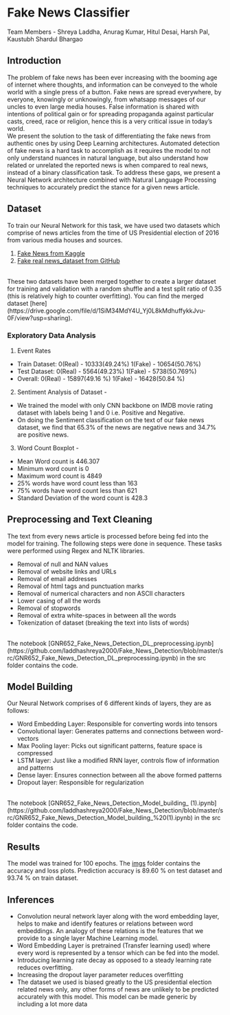 # Fake News Classifier
Team Members - Shreya Laddha, Anurag Kumar, Hitul Desai, Harsh Pal, Kaustubh Shardul Bhargao

## Introduction

The problem of fake news has been ever increasing with the booming age of internet where thoughts, and information can be conveyed to the whole world with a single press of a button. Fake news are spread everywhere, by everyone, knowingly or unknowingly, from whatsapp messages of our uncles to even large media houses. False information is shared with intentions of political gain or for spreading propaganda against particular casts, creed, race or religion, hence this is a very critical issue in today’s world. <br/>
We present the solution to the task of differentiating the fake news from authentic ones by using Deep Learning architectures. Automated detection of fake news is a hard task to accomplish as it requires the model to not only understand nuances in natural language, but also understand how related or unrelated the reported news is when compared to real news, instead of a binary classification task. To address these gaps, we present a Neural Network architecture combined with Natural Language Processing techniques to accurately predict the stance for a given news article.

## Dataset
To train our Neural Network for this task, we have used two datasets which comprise of news articles from the time of US Presidential election of 2016 from various media houses and sources.
1. [Fake News from Kaggle](https://www.kaggle.com/c/fake-news/data)
2. [Fake real news_dataset from GitHub](https://github.com/joolsa/fake_real_news_dataset)
<br/>
These two datasets have been merged together to create a larger dataset for training and validation with a random shuffle and a test split ratio of 0.35 (this is relatively high to counter overfitting). You can find the merged dataset [here](https://drive.google.com/file/d/1SiM34MdY4U_Yj0L8kMdhuffykkJvu-0F/view?usp=sharing).

### Exploratory Data Analysis
1. Event Rates
- Train Dataset:  0(Real) - 10333(49.24%)   1(Fake) - 10654(50.76%)
- Test Dataset: 0(Real) - 5564(49.23%)   1(Fake) - 5738(50.769%)   
- Overall: 0(Real) - 15897(49.16 %)  1(Fake) - 16428(50.84 %)
2. Sentiment Analysis of Dataset -
- We trained the model with only CNN backbone on IMDB movie rating dataset with labels being 1 and 0 i.e. Positive and Negative.
- On doing the Sentiment classification on the text of our fake news dataset, we find that 65.3% of the news are negative news and 34.7% are positive news.
3. Word Count Boxplot -  
- Mean Word count is 446.307
- Minimum word count is 0
- Maximum word count is 4849
- 25% words have word count less than 163
- 75% words have word count less than 621
- Standard Deviation of the word count is 428.3

## Preprocessing and Text Cleaning

The text from every news article is processed before being fed into the model for training. The following steps were done in sequence. These tasks were performed using Regex and NLTK libraries.
- Removal of null and NAN values
- Removal of website links and URLs
- Removal of email addresses
- Removal of html tags and punctuation marks
- Removal of numerical characters and non ASCII characters
- Lower casing of all the words
- Removal of stopwords
- Removal of extra white-spaces in between all the words
- Tokenization of dataset (breaking the text into lists of words)
<br/>
The notebook [GNR652_Fake_News_Detection_DL_preprocessing.ipynb](https://github.com/laddhashreya2000/Fake_News_Detection/blob/master/src/GNR652_Fake_News_Detection_DL_preprocessing.ipynb) in the src folder contains the code.

## Model Building

Our Neural Network comprises of 6 different kinds of layers, they are as follows:
- Word Embedding Layer: Responsible for converting words into tensors
- Convolutional layer: Generates patterns and connections between word-vectors
- Max Pooling layer: Picks out significant patterns, feature space is compressed
- LSTM layer: Just like a modified RNN layer, controls flow of information and patterns
- Dense layer: Ensures connection between all the above formed patterns
- Dropout layer: Responsible for regularization
<br/>
The notebook [GNR652_Fake_News_Detection_Model_building_ (1).ipynb](https://github.com/laddhashreya2000/Fake_News_Detection/blob/master/src/GNR652_Fake_News_Detection_Model_building_%20(1).ipynb) in the src folder contains the code.

## Results

The model was trained for 100 epochs. The [imgs](https://github.com/laddhashreya2000/Fake_News_Detection/tree/master/imgs) folder contains the accuracy and loss plots. Prediction accuracy is 89.60 % on test dataset and  93.74 % on train dataset.

## Inferences

- Convolution neural network layer along with the word embedding layer, helps to make and identify features or relations between word embeddings. An analogy of these relations is the features that we provide to a single layer Machine Learning model.
- Word Embedding Layer is pretrained (Transfer learning used) where every word is represented by a tensor which can be fed into the model.
- Introducing learning rate decay as opposed to a steady learning rate reduces overfitting.
- Increasing the dropout layer parameter reduces overfitting
- The dataset we used is biased greatly to the US presidential election related news only, any other forms of news are unlikely to be predicted accurately with this model. This model can be made generic by including a lot more data
